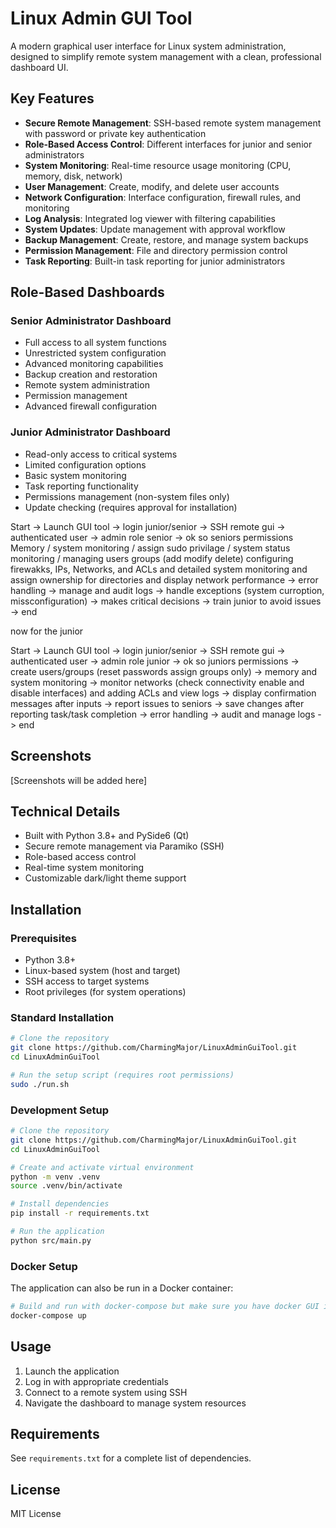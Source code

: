# Linux Admin GUI Tool

A modern graphical user interface for Linux system administration, designed to simplify remote system management with a clean, professional dashboard UI.

## Key Features

- **Secure Remote Management**: SSH-based remote system management with password or private key authentication
- **Role-Based Access Control**: Different interfaces for junior and senior administrators
- **System Monitoring**: Real-time resource usage monitoring (CPU, memory, disk, network)
- **User Management**: Create, modify, and delete user accounts
- **Network Configuration**: Interface configuration, firewall rules, and monitoring
- **Log Analysis**: Integrated log viewer with filtering capabilities
- **System Updates**: Update management with approval workflow
- **Backup Management**: Create, restore, and manage system backups
- **Permission Management**: File and directory permission control
- **Task Reporting**: Built-in task reporting for junior administrators

## Role-Based Dashboards

### Senior Administrator Dashboard
- Full access to all system functions
- Unrestricted system configuration
- Advanced monitoring capabilities
- Backup creation and restoration
- Remote system administration
- Permission management
- Advanced firewall configuration

### Junior Administrator Dashboard
- Read-only access to critical systems
- Limited configuration options
- Basic system monitoring
- Task reporting functionality
- Permissions management (non-system files only)
- Update checking (requires approval for installation)


Start -> Launch GUI tool -> login junior/senior -> SSH remote gui -> authenticated user -> admin role senior -> ok so seniors permissions Memory / system monitoring / assign sudo privilage / system status monitoring / managing users groups (add modify delete) configuring firewakks, IPs, Networks, and ACLs and detailed system monitoring and assign ownership for directories and display network performance -> error handling -> manage and audit logs -> handle exceptions (system curroption, missconfiguration) -> makes critical decisions -> train junior to avoid issues -> end

now for the junior 

Start -> Launch GUI tool -> login junior/senior -> SSH remote gui -> authenticated user -> admin role junior -> ok so juniors permissions -> create users/groups (reset passwords assign groups only) -> memory and system monitoring -> monitor networks (check connectivity enable and disable interfaces) and adding ACLs and view logs -> display confirmation messages after inputs -> report issues to seniors -> save changes after reporting task/task completion -> error handling -> audit and manage logs -> end

## Screenshots

[Screenshots will be added here]

## Technical Details

- Built with Python 3.8+ and PySide6 (Qt)
- Secure remote management via Paramiko (SSH)
- Role-based access control
- Real-time system monitoring
- Customizable dark/light theme support

## Installation

### Prerequisites

- Python 3.8+
- Linux-based system (host and target)
- SSH access to target systems
- Root privileges (for system operations)

### Standard Installation

```bash
# Clone the repository
git clone https://github.com/CharmingMajor/LinuxAdminGuiTool.git
cd LinuxAdminGuiTool

# Run the setup script (requires root permissions)
sudo ./run.sh
```

### Development Setup

```bash
# Clone the repository
git clone https://github.com/CharmingMajor/LinuxAdminGuiTool.git
cd LinuxAdminGuiTool

# Create and activate virtual environment
python -m venv .venv
source .venv/bin/activate

# Install dependencies
pip install -r requirements.txt

# Run the application
python src/main.py
```

### Docker Setup

The application can also be run in a Docker container:

```bash
# Build and run with docker-compose but make sure you have docker GUI installed on Linux
docker-compose up
```

## Usage

1. Launch the application
2. Log in with appropriate credentials
3. Connect to a remote system using SSH
4. Navigate the dashboard to manage system resources

## Requirements

See `requirements.txt` for a complete list of dependencies.

## License

MIT License
